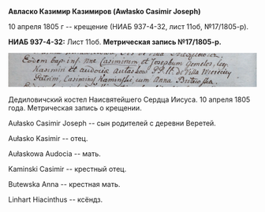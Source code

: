 **Авласко Казимир Казимиров (Awłasko Casimir Joseph)**

10 апреля 1805 г -- крещение (НИАБ 937-4-32, лист 11об, №17/1805-р).

**НИАБ 937-4-32:** Лист 11об. **Метрическая запись №17/1805-р.**

![](./media/c5c2efe864fd47da109e74275b6217290a77bc87.png)

Дедиловичский костел Наисвятейшего Сердца Иисуса. 10 апреля 1805 года.
Метрическая запись о крещении.

Aułasko Casimir Joseph -- сын родителей с деревни Веретей.

Aułasko Kasimir -- отец.

Aułaskowa Audocia -- мать.

Kaminski Casimir -- крестный отец.

Butewska Anna -- крестная мать.

Linhart Hiacinthus -- ксёндз.
